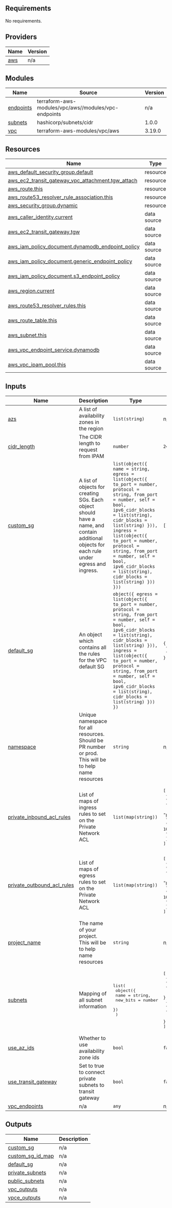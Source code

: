 ## Requirements

No requirements.

## Providers

| Name | Version |
|------|---------|
| <a name="provider_aws"></a> [aws](#provider\_aws) | n/a |

## Modules

| Name | Source | Version |
|------|--------|---------|
| <a name="module_endpoints"></a> [endpoints](#module\_endpoints) | terraform-aws-modules/vpc/aws//modules/vpc-endpoints | n/a |
| <a name="module_subnets"></a> [subnets](#module\_subnets) | hashicorp/subnets/cidr | 1.0.0 |
| <a name="module_vpc"></a> [vpc](#module\_vpc) | terraform-aws-modules/vpc/aws | 3.19.0 |

## Resources

| Name | Type |
|------|------|
| [aws_default_security_group.default](https://registry.terraform.io/providers/hashicorp/aws/latest/docs/resources/default_security_group) | resource |
| [aws_ec2_transit_gateway_vpc_attachment.tgw_attach](https://registry.terraform.io/providers/hashicorp/aws/latest/docs/resources/ec2_transit_gateway_vpc_attachment) | resource |
| [aws_route.this](https://registry.terraform.io/providers/hashicorp/aws/latest/docs/resources/route) | resource |
| [aws_route53_resolver_rule_association.this](https://registry.terraform.io/providers/hashicorp/aws/latest/docs/resources/route53_resolver_rule_association) | resource |
| [aws_security_group.dynamic](https://registry.terraform.io/providers/hashicorp/aws/latest/docs/resources/security_group) | resource |
| [aws_caller_identity.current](https://registry.terraform.io/providers/hashicorp/aws/latest/docs/data-sources/caller_identity) | data source |
| [aws_ec2_transit_gateway.tgw](https://registry.terraform.io/providers/hashicorp/aws/latest/docs/data-sources/ec2_transit_gateway) | data source |
| [aws_iam_policy_document.dynamodb_endpoint_policy](https://registry.terraform.io/providers/hashicorp/aws/latest/docs/data-sources/iam_policy_document) | data source |
| [aws_iam_policy_document.generic_endpoint_policy](https://registry.terraform.io/providers/hashicorp/aws/latest/docs/data-sources/iam_policy_document) | data source |
| [aws_iam_policy_document.s3_endpoint_policy](https://registry.terraform.io/providers/hashicorp/aws/latest/docs/data-sources/iam_policy_document) | data source |
| [aws_region.current](https://registry.terraform.io/providers/hashicorp/aws/latest/docs/data-sources/region) | data source |
| [aws_route53_resolver_rules.this](https://registry.terraform.io/providers/hashicorp/aws/latest/docs/data-sources/route53_resolver_rules) | data source |
| [aws_route_table.this](https://registry.terraform.io/providers/hashicorp/aws/latest/docs/data-sources/route_table) | data source |
| [aws_subnet.this](https://registry.terraform.io/providers/hashicorp/aws/latest/docs/data-sources/subnet) | data source |
| [aws_vpc_endpoint_service.dynamodb](https://registry.terraform.io/providers/hashicorp/aws/latest/docs/data-sources/vpc_endpoint_service) | data source |
| [aws_vpc_ipam_pool.this](https://registry.terraform.io/providers/hashicorp/aws/latest/docs/data-sources/vpc_ipam_pool) | data source |

## Inputs

| Name | Description | Type | Default | Required |
|------|-------------|------|---------|:--------:|
| <a name="input_azs"></a> [azs](#input\_azs) | A list of availability zones in the region | `list(string)` | n/a | yes |
| <a name="input_cidr_length"></a> [cidr\_length](#input\_cidr\_length) | The CIDR length to request from IPAM | `number` | `24` | no |
| <a name="input_custom_sg"></a> [custom\_sg](#input\_custom\_sg) | A list of objects for creating SGs. Each object should have a name, and contain additional objects for each rule under egress and ingress. | `list(object({ name = string, egress = list(object({ to_port = number, protocol = string, from_port = number, self = bool, ipv6_cidr_blocks = list(string), cidr_blocks = list(string) })), ingress = list(object({ to_port = number, protocol = string, from_port = number, self = bool, ipv6_cidr_blocks = list(string), cidr_blocks = list(string) })) }))` | `[]` | no |
| <a name="input_default_sg"></a> [default\_sg](#input\_default\_sg) | An object which contains all the rules for the VPC default SG | `object({ egress = list(object({ to_port = number, protocol = string, from_port = number, self = bool, ipv6_cidr_blocks = list(string), cidr_blocks = list(string) })), ingress = list(object({ to_port = number, protocol = string, from_port = number, self = bool, ipv6_cidr_blocks = list(string), cidr_blocks = list(string) })) })` | <pre>{<br>  "egress": [],<br>  "ingress": []<br>}</pre> | no |
| <a name="input_namespace"></a> [namespace](#input\_namespace) | Unique namespace for all resources. Should be PR number or prod. This will be to help name resources | `string` | n/a | yes |
| <a name="input_private_inbound_acl_rules"></a> [private\_inbound\_acl\_rules](#input\_private\_inbound\_acl\_rules) | List of maps of ingress rules to set on the Private Network ACL | `list(map(string))` | <pre>[<br>  {<br>    "cidr_block": "0.0.0.0/0",<br>    "from_port": 0,<br>    "protocol": "-1",<br>    "rule_action": "allow",<br>    "rule_number": 100,<br>    "to_port": 0<br>  }<br>]</pre> | no |
| <a name="input_private_outbound_acl_rules"></a> [private\_outbound\_acl\_rules](#input\_private\_outbound\_acl\_rules) | List of maps of egress rules to set on the Private Network ACL | `list(map(string))` | <pre>[<br>  {<br>    "cidr_block": "0.0.0.0/0",<br>    "from_port": 0,<br>    "protocol": "-1",<br>    "rule_action": "allow",<br>    "rule_number": 100,<br>    "to_port": 0<br>  }<br>]</pre> | no |
| <a name="input_project_name"></a> [project\_name](#input\_project\_name) | The name of your project. This will be to help name resources | `string` | n/a | yes |
| <a name="input_subnets"></a> [subnets](#input\_subnets) | Mapping of all subnet information | <pre>list(<br>    object({<br>      name     = string,<br>      new_bits = number<br>    })<br>  )</pre> | <pre>[<br>  {<br>    "name": "private-subnet-1",<br>    "new_bits": 2<br>  },<br>  {<br>    "name": "private-subnet-2",<br>    "new_bits": 2<br>  }<br>]</pre> | no |
| <a name="input_use_az_ids"></a> [use\_az\_ids](#input\_use\_az\_ids) | Whether to use availability zone ids | `bool` | `false` | no |
| <a name="input_use_transit_gateway"></a> [use\_transit\_gateway](#input\_use\_transit\_gateway) | Set to true to connect private subnets to transit gateway | `bool` | `false` | no |
| <a name="input_vpc_endpoints"></a> [vpc\_endpoints](#input\_vpc\_endpoints) | n/a | `any` | n/a | yes |

## Outputs

| Name | Description |
|------|-------------|
| <a name="output_custom_sg"></a> [custom\_sg](#output\_custom\_sg) | n/a |
| <a name="output_custom_sg_id_map"></a> [custom\_sg\_id\_map](#output\_custom\_sg\_id\_map) | n/a |
| <a name="output_default_sg"></a> [default\_sg](#output\_default\_sg) | n/a |
| <a name="output_private_subnets"></a> [private\_subnets](#output\_private\_subnets) | n/a |
| <a name="output_public_subnets"></a> [public\_subnets](#output\_public\_subnets) | n/a |
| <a name="output_vpc_outputs"></a> [vpc\_outputs](#output\_vpc\_outputs) | n/a |
| <a name="output_vpce_outputs"></a> [vpce\_outputs](#output\_vpce\_outputs) | n/a |
